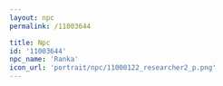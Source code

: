 ```yaml
---
layout: npc
permalink: /11003644

title: Npc
id: '11003644'
npc_name: 'Ranka'
icon_url: 'portrait/npc/11000122_researcher2_p.png'
---
```

